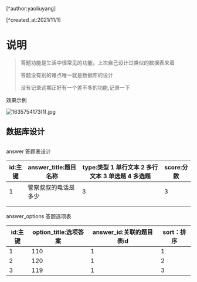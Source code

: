 [^author:yaoliuyang]

[^created_at:2021/11/1]

# 说明

> 答题功能是生活中很常见的功能，上次自己设计过类似的数据表来着
>
> 答题没有别的难点唯一就是数据库的设计
>
> 没有记录这期正好有一个差不多的功能,记录一下

效果示例

![1635754173(1).jpg](https://i.loli.net/2021/11/01/k3QRfnWlu9dJIME.png)

## 数据库设计

## 

answer 答题表设计

| id:主键 | answer_title:题目名称 | type:类型 1 单行文本 2 多行文本 3 单选题 4 多选题 | score:分数 |
| ------- | --------------------- | ------------------------------------------------- | ---------- |
| 1       | 警察叔叔的电话是多少  | 3                                                 | 3          |
|         |                       |                                                   |            |
|         |                       |                                                   |            |

 answer_options 答题选项表

| id:主键 | option_title:选项答案 | answer_id:关联的题目表id | sort：排序 |
| ------- | --------------------- | ------------------------ | ---------- |
| 1       | 110                   | 1                        | 1          |
| 2       | 120                   | 1                        | 2          |
| 3       | 119                   | 1                        | 3          |

